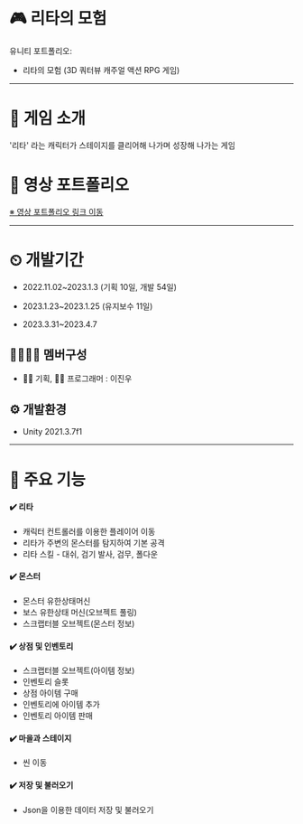 # 🎮 리타의 모험
유니티 포트폴리오: 
- 리타의 모험 (3D 쿼터뷰 캐주얼 액션 RPG 게임)

---

# 📣 게임 소개
'리타' 라는 캐릭터가 스테이지를 클리어해 나가며 성장해 나가는 게임

# 🎥 영상 포트폴리오
[※ 영상 포트폴리오 링크 이동](https://drive.google.com/file/d/1A26lBAHUtruqkKa_A75RcS9zuTmyu2xW/view?usp=sharing)

---

# ⏲ 개발기간
- 2022.11.02~2023.1.3 (기획 10일, 개발 54일)
  
- 2023.1.23~2023.1.25 (유지보수 11일)
- 2023.3.31~2023.4.7 

## 👨‍👨‍👧‍👧 멤버구성
- 👩‍🏫 기획, 👨‍💻 프로그래머  : 이진우


## ⚙️ 개발환경
- Unity 2021.3.7f1

---

# 📌 주요 기능

#### ✔️ 리타
- 캐릭터 컨트롤러를 이용한 플레이어 이동
- 리타가 주변의 몬스터를 탐지하여 기본 공격
- 리타 스킬 - 대쉬, 검기 발사, 검무, 폴다운

#### ✔️ 몬스터
- 몬스터 유한상태머신
- 보스 유한상태 머신(오브젝트 풀링)
- 스크랩터블 오브젝트(몬스터 정보)


#### ✔️ 상점 및 인벤토리
- 스크랩터블 오브젝트(아이템 정보)
- 인벤토리 슬롯
- 상점 아이템 구매
- 인벤토리에 아이템 추가
- 인벤토리 아이템 판매

#### ✔️ 마을과 스테이지
- 씬 이동

#### ✔️ 저장 및 불러오기
- Json을 이용한 데이터 저장 및 불러오기
